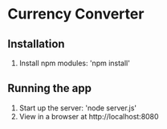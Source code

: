 # Currency Converter

## Installation
1. Install npm modules: 'npm install'

## Running the app
1. Start up the server: 'node server.js'
2. View in a browser at http://localhost:8080


